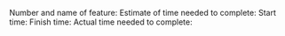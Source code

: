 Number and name of feature:
Estimate of time needed to complete: 
Start time: 
Finish time: 
Actual time needed to complete: 